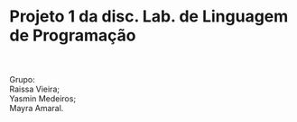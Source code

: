 # Projeto 1 da disc. Lab. de Linguagem de Programação
<br /> <br />
Grupo: <br />
Raissa Vieira; <br />
Yasmin Medeiros; <br />
Mayra Amaral. <br />